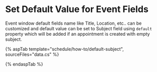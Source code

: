 # Set Default Value for Event Fields

Event window default fields name like Title, Location, etc.. can be customized and default value can be set to Subject field using `default` property which will be added if an appointment is created with empty subject.

{% aspTab template="schedule/how-to/default-subject", sourceFiles="data.cs"  %}

{% endaspTab %}